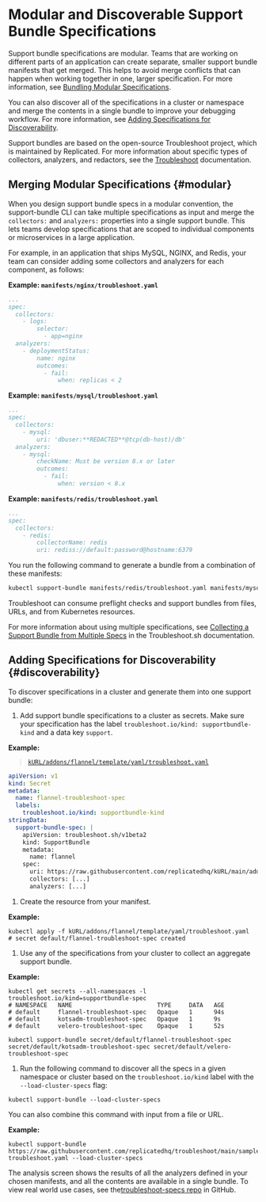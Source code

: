 # Modular and Discoverable Support Bundle Specifications

Support bundle specifications are modular. Teams that are working on different parts of an application can create separate, smaller support bundle manifests that get merged. This helps to avoid merge conflicts that can happen when working together in one, larger specification. For more information, see [Bundling Modular Specifications](#modular).

You can also discover all of the specifications in a cluster or namespace and merge the contents in a single bundle to improve your debugging workflow. For more information, see [Adding Specifications for Discoverability](#discoverability).

Support bundles are based on the open-source Troubleshoot project, which is maintained by Replicated. For more information about specific types of collectors, analyzers, and redactors, see the [Troubleshoot](https://troubleshoot.sh/docs/collect/) documentation.

## Merging Modular Specifications {#modular}

When you design support bundle specs in a modular convention, the support-bundle CLI can take multiple specifications as input and merge the `collectors:` and `analyzers:` properties into a single support bundle.  This lets teams develop specifications that are scoped to individual components or microservices in a large application.

For example, in an application that ships MySQL, NGINX, and Redis, your team can consider adding some collectors and analyzers for each component, as follows:

**Example: `manifests/nginx/troubleshoot.yaml`**

```yaml
...
spec:
  collectors:
    - logs:
        selector:
          - app=nginx
  analyzers:
    - deploymentStatus:
        name: nginx
        outcomes:
          - fail:
              when: replicas < 2
```

**Example: `manifests/mysql/troubleshoot.yaml`**

```yaml
...
spec:
  collectors:
    - mysql:
        uri: 'dbuser:**REDACTED**@tcp(db-host)/db'
  analyzers:
    - mysql:
        checkName: Must be version 8.x or later
        outcomes:
          - fail:
              when: version < 8.x
```

**Example: `manifests/redis/troubleshoot.yaml`**

```yaml
...
spec:
  collectors:
    - redis:
        collectorName: redis
        uri: rediss://default:password@hostname:6379
```

You run the following command to generate a bundle from a combination of these manifests:

```bash
kubectl support-bundle manifests/redis/troubleshoot.yaml manifests/mysql/troubleshoot.yaml manifests/nginx/troubleshoot.yaml
```

Troubleshoot can consume preflight checks and support bundles from files, URLs, and from Kubernetes resources.

For more information about using multiple specifications, see [Collecting a Support Bundle from Multiple Specs](https://troubleshoot.sh/docs/support-bundle/collecting/#collect-a-support-bundle-using-multiple-specs) in the Troubleshoot.sh documentation.

## Adding Specifications for Discoverability {#discoverability}

To discover specifications in a cluster and generate them into one support bundle:

1. Add support bundle specifications to a cluster as secrets. Make sure your specification has the label `troubleshoot.io/kind: supportbundle-kind` and a data key `support`.

  **Example:**

  > [`kURL/addons/flannel/template/yaml/troubleshoot.yaml`](https://github.com/adamancini/kURL/blob/main/addons/flannel/template/base/yaml/troubleshoot.yaml)

  ```yaml
  apiVersion: v1
  kind: Secret
  metadata:
    name: flannel-troubleshoot-spec
    labels:
      troubleshoot.io/kind: supportbundle-kind
  stringData:
    support-bundle-spec: |
      apiVersion: troubleshoot.sh/v1beta2
      kind: SupportBundle
      metadata:
        name: flannel
      spec:
        uri: https://raw.githubusercontent.com/replicatedhq/kURL/main/addons/flannel/template/yaml/troubleshoot.yaml
        collectors: [...]
        analyzers: [...]
  ```

1. Create the resource from your manifest.

**Example:**

  ```shell
  kubectl apply -f kURL/addons/flannel/template/yaml/troubleshoot.yaml
  # secret default/flannel-troubleshoot-spec created
  ```

1. Use any of the specifications from your cluster to collect an aggregate support bundle.

**Example:**

  ```shell
  kubectl get secrets --all-namespaces -l troubleshoot.io/kind=supportbundle-spec
  # NAMESPACE   NAME                        TYPE     DATA   AGE
  # default     flannel-troubleshoot-spec   Opaque   1      94s
  # default     kotsadm-troubleshoot-spec   Opaque   1      9s
  # default     velero-troubleshoot-spec    Opaque   1      52s

  kubectl support-bundle secret/default/flannel-troubleshoot-spec secret/default/kotsadm-troubleshoot-spec secret/default/velero-troubleshoot-spec
  ```

1. Run the following command to discover all the specs in a given namespace or cluster based on the `troubleshoot.io/kind` label with the `--load-cluster-specs` flag:

  ```shell
  kubectl support-bundle --load-cluster-specs
  ```

  You can also combine this command with input from a file or URL.

  **Example:**

  ```shell
  kubectl support-bundle https://raw.githubusercontent.com/replicatedhq/troubleshoot/main/sample-troubleshoot.yaml --load-cluster-specs
  ```

  The analysis screen shows the results of all the analyzers defined in your chosen manifests, and all the contents are available in a single bundle. To view real world use cases, see the[troubleshoot-specs repo](https://github.com/replicatedhq/troubleshoot-specs) in GitHub.
